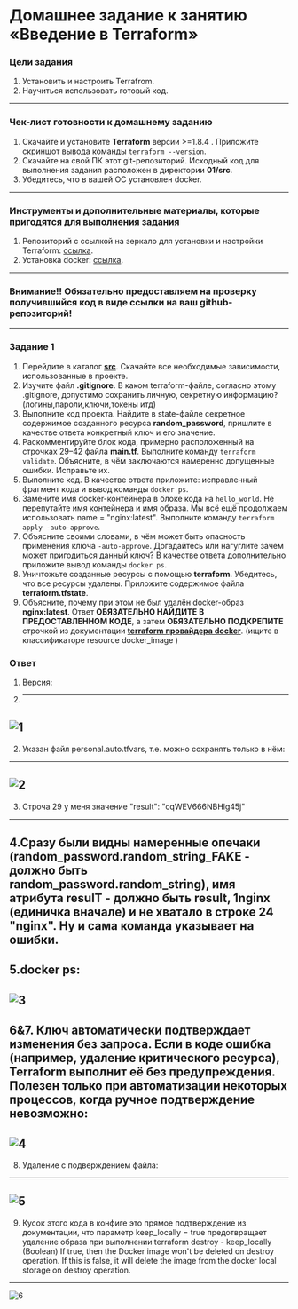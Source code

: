 # Домашнее задание к занятию «Введение в Terraform»

### Цели задания

1. Установить и настроить Terrafrom.
2. Научиться использовать готовый код.

------

### Чек-лист готовности к домашнему заданию

1. Скачайте и установите **Terraform** версии >=1.8.4 . Приложите скриншот вывода команды ```terraform --version```.
2. Скачайте на свой ПК этот git-репозиторий. Исходный код для выполнения задания расположен в директории **01/src**.
3. Убедитесь, что в вашей ОС установлен docker.

------

### Инструменты и дополнительные материалы, которые пригодятся для выполнения задания

1. Репозиторий с ссылкой на зеркало для установки и настройки Terraform: [ссылка](https://github.com/netology-code/devops-materials).
2. Установка docker: [ссылка](https://docs.docker.com/engine/install/ubuntu/). 
------
### Внимание!! Обязательно предоставляем на проверку получившийся код в виде ссылки на ваш github-репозиторий!
------

### Задание 1

1. Перейдите в каталог [**src**](https://github.com/netology-code/ter-homeworks/tree/main/01/src). Скачайте все необходимые зависимости, использованные в проекте. 
2. Изучите файл **.gitignore**. В каком terraform-файле, согласно этому .gitignore, допустимо сохранить личную, секретную информацию?(логины,пароли,ключи,токены итд)
3. Выполните код проекта. Найдите  в state-файле секретное содержимое созданного ресурса **random_password**, пришлите в качестве ответа конкретный ключ и его значение.
4. Раскомментируйте блок кода, примерно расположенный на строчках 29–42 файла **main.tf**.
Выполните команду ```terraform validate```. Объясните, в чём заключаются намеренно допущенные ошибки. Исправьте их.
5. Выполните код. В качестве ответа приложите: исправленный фрагмент кода и вывод команды ```docker ps```.
6. Замените имя docker-контейнера в блоке кода на ```hello_world```. Не перепутайте имя контейнера и имя образа. Мы всё ещё продолжаем использовать name = "nginx:latest". Выполните команду ```terraform apply -auto-approve```.
7. Объясните своими словами, в чём может быть опасность применения ключа  ```-auto-approve```. Догадайтесь или нагуглите зачем может пригодиться данный ключ? В качестве ответа дополнительно приложите вывод команды ```docker ps```.
8. Уничтожьте созданные ресурсы с помощью **terraform**. Убедитесь, что все ресурсы удалены. Приложите содержимое файла **terraform.tfstate**. 
9. Объясните, почему при этом не был удалён docker-образ **nginx:latest**. Ответ **ОБЯЗАТЕЛЬНО НАЙДИТЕ В ПРЕДОСТАВЛЕННОМ КОДЕ**, а затем **ОБЯЗАТЕЛЬНО ПОДКРЕПИТЕ** строчкой из документации [**terraform провайдера docker**](https://docs.comcloud.xyz/providers/kreuzwerker/docker/latest/docs).  (ищите в классификаторе resource docker_image )

### Ответ

1. Версия:
2. ------
![1](https://github.com/Takarigua/terraform1/blob/ca8412a8a82db4a0cde43cfa0bf6a5383c41a189/screen/1.png)
------
2. Указан файл personal.auto.tfvars, т.е. можно сохранять только в нём:
------
![2](https://github.com/Takarigua/terraform1/blob/ca8412a8a82db4a0cde43cfa0bf6a5383c41a189/screen/2.png)
------
3. Строча 29 у меня значение "result": "cqWEV666NBHlg45j"
------
4.Сразу были видны намеренные опечаки (random_password.random_string_FAKE - должно быть random_password.random_string), имя атрибута resulT - должно быть result, 1nginx (единичка вначале) и не хватало в строке 24 "nginx". Ну и сама команда указывает на ошибки.
------
5.docker ps:
------
![3](https://github.com/Takarigua/terraform1/blob/ca8412a8a82db4a0cde43cfa0bf6a5383c41a189/screen/3.png)
------
6&7. Ключ автоматически подтверждает изменения без запроса. Если в коде ошибка (например, удаление критического ресурса), Terraform выполнит её без предупреждения. Полезен только при автоматизации некоторых процессов, когда ручное подтверждение невозможно:
------
![4](https://github.com/Takarigua/terraform1/blob/ca8412a8a82db4a0cde43cfa0bf6a5383c41a189/screen/4.png)
------
8. Удаление с подверждением файла:
------
![5](https://github.com/Takarigua/terraform1/blob/ca8412a8a82db4a0cde43cfa0bf6a5383c41a189/screen/5.png)
------
9. Кусок этого кода в конфиге это прямое подтверждение из документации, что параметр keep_locally = true предотвращает удаление образа при выполнении terraform destroy - keep_locally (Boolean) If true, then the Docker image won't be deleted on destroy operation. If this is false, it will delete the image from the docker local storage on destroy operation.
------
![6](https://github.com/Takarigua/terraform1/blob/ca8412a8a82db4a0cde43cfa0bf6a5383c41a189/screen/6.png)
